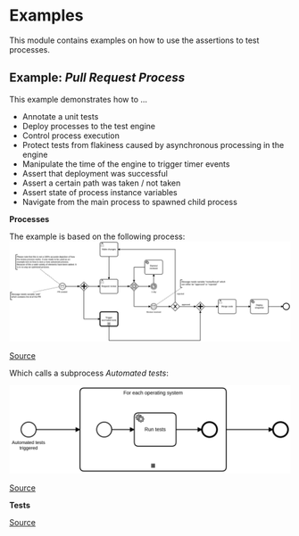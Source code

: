# Examples

This module contains examples on how to use the assertions to test processes.

## Example: _Pull Request Process_

This example demonstrates how to ...
* Annotate a unit tests
* Deploy processes to the test engine
* Control process execution
* Protect tests from flakiness caused by asynchronous processing in the engine
* Manipulate the time of the engine to trigger timer events
* Assert that deployment was successful
* Assert a certain path was taken / not taken
* Assert state of process instance variables
* Navigate from the main process to spawned child process

**Processes**

The example is based on the following process:
![Pull Request Created Process](assets/pr-created.png)

[Source](src/test/resources/pr-created.bpmn)

Which calls a subprocess _Automated tests_:

![Automated Tests Process](assets/automated-tests.png)

[Source](src/test/resources/automated-tests.bpmn)

**Tests**

[Source](src/test/java/io/camunda/zeebe/process/test/examples/PullRequestProcessTest.java)


